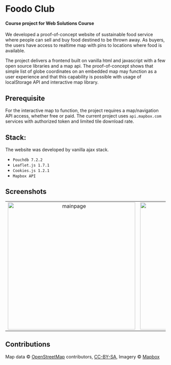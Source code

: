 
# Foodo Club 

#### Course project for Web Solutions Course

We developed a proof-of-concept website of sustainable food service where people can sell and buy food destined to be thrown away. 
As buyers, the users have access to realtime map with pins to locations where food is available. 

The project delivers a frontend built on vanilla html and javascript with a few open source libraries and a map api. The proof-of-concept shows that simple list of globe coordinates on an embedded map may function as a user experience and that this capability is possible with usage of localStorage API and interactive map library.

## Prerequisite

For the interactive map to function, the project requires a map/navigation API access, whether free or paid. The current project uses `api.mapbox.com` services with authorized token and limited tile download rate.

## Stack:

The website was developed by vanilla ajax stack.

* `Pouchdb 7.2.2`
* `Leaflet.js 1.7.1`
* `Cookies.js 1.2.1`
* `Mapbox API`


## Screenshots

<table>
  <tr>
  	<td align="center">
      <img src="docs/1.jpeg" alt="mainpage" width="400"/>
    </td>
     <td align="center">
      <img src="docs/2.jpeg" alt="cartpage" width="400"/>
    </td>
    <td align="center">
      <img src="docs/3.jpeg" alt="interactivemap" width="400"/>
    </td>
  </tr>
</table>

## Contributions

Map data &copy; <a href="https://www.openstreetmap.org/">OpenStreetMap</a> contributors, <a href="https://creativecommons.org/licenses/by-sa/2.0/">CC-BY-SA</a>, Imagery © <a href="https://www.mapbox.com/">Mapbox</a>
